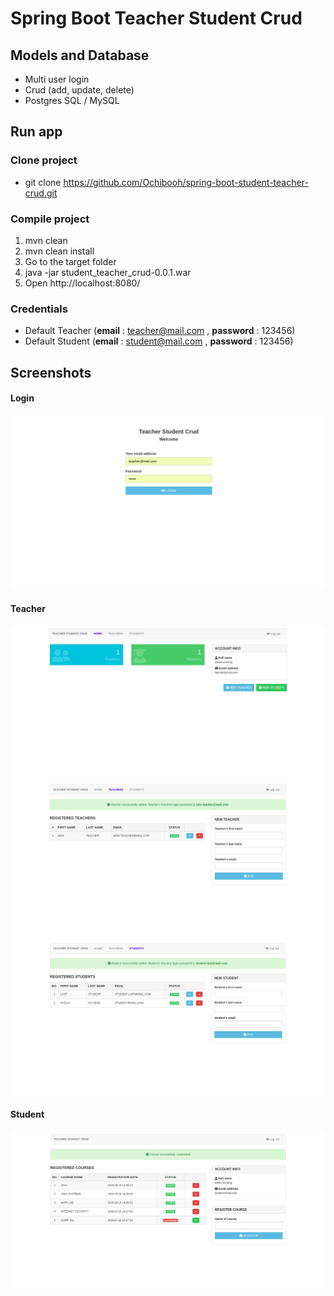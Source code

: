 # Spring Boot Teacher Student Crud

## Models and Database
- Multi user login
- Crud (add, update, delete)
- Postgres SQL / MySQL

## Run app
### Clone project
- git clone https://github.com/Ochibooh/spring-boot-student-teacher-crud.git
### Compile project
1. mvn clean
2. mvn clean install
3. Go to the target folder
4. java -jar student_teacher_crud-0.0.1.war
5. Open http://localhost:8080/
### Credentials
- Default Teacher (**email** : teacher@mail.com , **password** : 123456)
- Default Student (**email** : student@mail.com , **password** : 123456)

## Screenshots
#### Login
![Login](/screenshots/login.png)
#### Teacher
![Teacher Home](/screenshots/teacher_home.jpg)
![Teacher Teachers](/screenshots/teacher-teachers.png)
![Teacher Students](/screenshots/teacher-students.png)
#### Student
![Student Home](/screenshots/student-home.png)